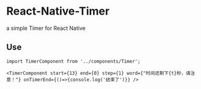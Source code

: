 # React-Native-Timer
a simple Timer for React Native

## Use


    import TimerComponent from '../components/Timer';

    <TimerComponent start={13} end={0} step={1} word={"时间还剩下{t}秒，请注意！"} onTimerEnd={()=>{console.log('结束了')}} />
